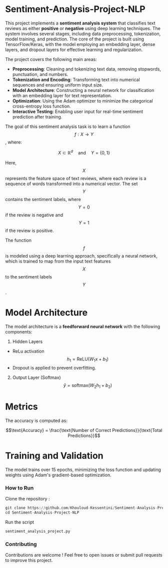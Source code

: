 # Sentiment-Analysis-Project-NLP

This project implements a **sentiment analysis system** that classifies text reviews as either **positive** or **negative** using deep learning techniques. The system involves several stages, including data preprocessing, tokenization, model training, and prediction. The core of the project is built using TensorFlow/Keras, with the model employing an embedding layer, dense layers, and dropout layers for effective learning and regularization.

The project covers the following main areas:
 * **Preprocessing**: Cleaning and tokenizing text data, removing stopwords, punctuation, and numbers.
 * **Tokenization and Encoding**: Transforming text into numerical sequences and ensuring uniform input size.
 * **Model Architecture**: Constructing a neural network for classification with an embedding layer for text representation.
 * **Optimization**: Using the Adam optimizer to minimize the categorical cross-entropy loss function.
 * **Interactive Testing**: Enabling user input for real-time sentiment prediction after training.

The goal of this sentiment analysis task is to learn a function $$f: X \to Y$$, where:

$$
X \subset \mathbb{R}^d \quad \text{and} \quad Y = \{0, 1\}
$$

Here, $$X$$ represents the feature space of text reviews, where each review is a sequence of words transformed into a numerical vector. The set $$Y$$ contains the sentiment labels, where $$Y = 0$$  if the review is negative and  $$Y = 1$$  if the review is positive.

The function $$f$$ is modeled using a deep learning approach, specifically a neural network, which is trained to map from the input text features $$X$$ to the sentiment labels $$Y$$.

# Model Architecture

The model architecture is a **feedforward neural network** with the following components:
 1. Hidden Layers
   * ReLu activation
    $$h_1 = \text{ReLU}(W_1x + b_1)$$
   * Dropout is applied to prevent overfitting.
 2. Output Layer (Softmax)
    $$\hat{y} = \text{softmax}(W_2h_1 + b_2)$$

# Metrics

The accuracy is computed as:

$$\text{Accuracy}  = \frac{\text{Number of Correct Predictions}}{\text{Total Predictions}}$$

# Training and Validation

The model trains over 15 epochs, minimizing the loss function and updating weights using Adam's gradient-based optimization.


### How to Run

Clone the repository :

```python
git clone https://github.com/Khouloud-Kessentini/Sentiment-Analysis-Project-NLP.git
cd Sentiment-Analysis-Project-NLP
```

Run the script
```python
sentiment_analysis_project.py
```

### Contributing

Contributions are welcome ! Feel free to open issues or submit pull requests to improve this project.
